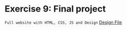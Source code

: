 # Exercise 9: Final project
`Full website with HTML, CSS, JS and Design` [Design File](https://drive.google.com/file/d/1_x6uOarF5IcIHbpXRzkUQc3ilChJcdww/view?usp=sharing)
